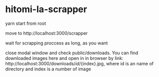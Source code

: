 # hitomi-la-scrapper

yarn start from root

move to http://localhost:3000/scrapper

wait for scrapping proccess as long, as you want

close modal window and check public/downloads. You can find downloaded images here and open in in browser by link: http://localhost:3000/downloads/${id}/${index}.jpg, where id is an name of directory and index is a number of image

